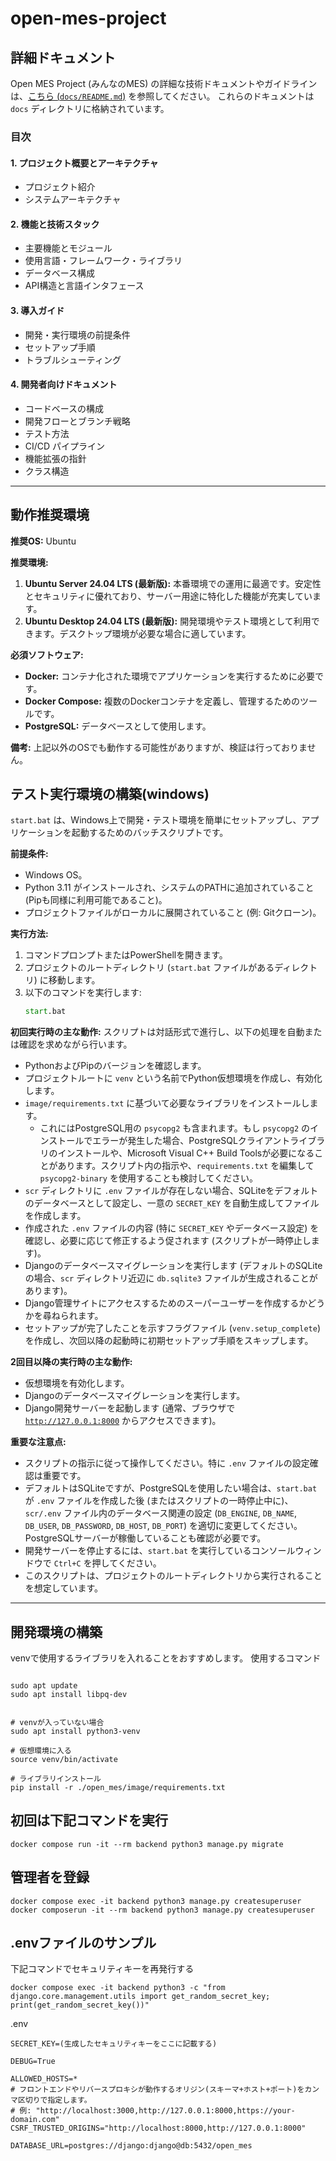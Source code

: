 # open-mes-project

## 詳細ドキュメント

Open MES Project (みんなのMES) の詳細な技術ドキュメントやガイドラインは、[こちら (`docs/README.md`)](./docs/README.md) を参照してください。
これらのドキュメントは `docs` ディレクトリに格納されています。

### 目次

#### 1. プロジェクト概要とアーキテクチャ
- プロジェクト紹介
- システムアーキテクチャ

#### 2. 機能と技術スタック
- 主要機能とモジュール
- 使用言語・フレームワーク・ライブラリ
- データベース構成
- API構造と言語インタフェース

#### 3. 導入ガイド
- 開発・実行環境の前提条件
- セットアップ手順
- トラブルシューティング

#### 4. 開発者向けドキュメント
- コードベースの構成
- 開発フローとブランチ戦略
- テスト方法
- CI/CD パイプライン
- 機能拡張の指針
- クラス構造

---

## 動作推奨環境

**推奨OS:** Ubuntu

**推奨環境:**

1.  **Ubuntu Server 24.04 LTS (最新版):** 本番環境での運用に最適です。安定性とセキュリティに優れており、サーバー用途に特化した機能が充実しています。
2.  **Ubuntu Desktop 24.04 LTS (最新版):** 開発環境やテスト環境として利用できます。デスクトップ環境が必要な場合に適しています。

**必須ソフトウェア:**

*   **Docker:** コンテナ化された環境でアプリケーションを実行するために必要です。
*   **Docker Compose:** 複数のDockerコンテナを定義し、管理するためのツールです。
*   **PostgreSQL:** データベースとして使用します。

**備考:** 上記以外のOSでも動作する可能性がありますが、検証は行っておりません。

## テスト実行環境の構築(windows)
`start.bat` は、Windows上で開発・テスト環境を簡単にセットアップし、アプリケーションを起動するためのバッチスクリプトです。

**前提条件:**
*   Windows OS。
*   Python 3.11 がインストールされ、システムのPATHに追加されていること (Pipも同様に利用可能であること)。
*   プロジェクトファイルがローカルに展開されていること (例: Gitクローン)。

**実行方法:**
1.  コマンドプロンプトまたはPowerShellを開きます。
2.  プロジェクトのルートディレクトリ (<code>start.bat</code> ファイルがあるディレクトリ) に移動します。
3.  以下のコマンドを実行します:
    ```bat
    start.bat
    ```

**初回実行時の主な動作:**
スクリプトは対話形式で進行し、以下の処理を自動または確認を求めながら行います。
*   PythonおよびPipのバージョンを確認します。
*   プロジェクトルートに `venv` という名前でPython仮想環境を作成し、有効化します。
*   <code>image/requirements.txt</code> に基づいて必要なライブラリをインストールします。
    *   これにはPostgreSQL用の `psycopg2` も含まれます。もし `psycopg2` のインストールでエラーが発生した場合、PostgreSQLクライアントライブラリのインストールや、Microsoft Visual C++ Build Toolsが必要になることがあります。スクリプト内の指示や、<code>requirements.txt</code> を編集して `psycopg2-binary` を使用することも検討してください。
*   <code>scr</code> ディレクトリに <code>.env</code> ファイルが存在しない場合、SQLiteをデフォルトのデータベースとして設定し、一意の `SECRET_KEY` を自動生成してファイルを作成します。
*   作成された <code>.env</code> ファイルの内容 (特に `SECRET_KEY` やデータベース設定) を確認し、必要に応じて修正するよう促されます (スクリプトが一時停止します)。
*   Djangoのデータベースマイグレーションを実行します (デフォルトのSQLiteの場合、<code>scr</code> ディレクトリ近辺に `db.sqlite3` ファイルが生成されることがあります)。
*   Django管理サイトにアクセスするためのスーパーユーザーを作成するかどうかを尋ねられます。
*   セットアップが完了したことを示すフラグファイル (<code>venv\.setup_complete</code>) を作成し、次回以降の起動時に初期セットアップ手順をスキップします。

**2回目以降の実行時の主な動作:**
*   仮想環境を有効化します。
*   Djangoのデータベースマイグレーションを実行します。
*   Django開発サーバーを起動します (通常、ブラウザで <code>http://127.0.0.1:8000</code> からアクセスできます)。

**重要な注意点:**
*   スクリプトの指示に従って操作してください。特に <code>.env</code> ファイルの設定確認は重要です。
*   デフォルトはSQLiteですが、PostgreSQLを使用したい場合は、<code>start.bat</code> が <code>.env</code> ファイルを作成した後 (またはスクリプトの一時停止中に)、<code>scr/.env</code> ファイル内のデータベース関連の設定 (<code>DB_ENGINE</code>, <code>DB_NAME</code>, <code>DB_USER</code>, <code>DB_PASSWORD</code>, <code>DB_HOST</code>, <code>DB_PORT</code>) を適切に変更してください。PostgreSQLサーバーが稼働していることも確認が必要です。
*   開発サーバーを停止するには、<code>start.bat</code> を実行しているコンソールウィンドウで `Ctrl+C` を押してください。
*   このスクリプトは、プロジェクトのルートディレクトリから実行されることを想定しています。

---

## 開発環境の構築
venvで使用するライブラリを入れることをおすすめします。
使用するコマンド
```

sudo apt update
sudo apt install libpq-dev


# venvが入っていない場合
sudo apt install python3-venv

# 仮想環境に入る
source venv/bin/activate

# ライブラリインストール
pip install -r ./open_mes/image/requirements.txt

```

## 初回は下記コマンドを実行
```
docker compose run -it --rm backend python3 manage.py migrate
```
## 管理者を登録
```
docker compose exec -it backend python3 manage.py createsuperuser
docker composerun -it --rm backend python3 manage.py createsuperuser
```

## .envファイルのサンプル

下記コマンドでセキュリティキーを再発行する
```
docker compose exec -it backend python3 -c "from django.core.management.utils import get_random_secret_key; print(get_random_secret_key())"
```
.env
```
SECRET_KEY=(生成したセキュリティキーをここに記載する)

DEBUG=True

ALLOWED_HOSTS=*
# フロントエンドやリバースプロキシが動作するオリジン(スキーマ+ホスト+ポート)をカンマ区切りで指定します。
# 例: "http://localhost:3000,http://127.0.0.1:8000,https://your-domain.com"
CSRF_TRUSTED_ORIGINS="http://localhost:8000,http://127.0.0.1:8000"

DATABASE_URL=postgres://django:django@db:5432/open_mes

```